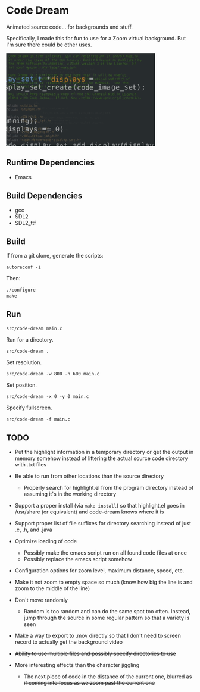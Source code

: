 Code Dream
==========

Animated source code... for backgrounds and stuff.

Specifically, I made this for fun to use for a Zoom virtual
background. But I'm sure there could be other uses.

![Sample](/sample.gif)

Runtime Dependencies
--------------------

  - Emacs

Build Dependencies
------------------

  - gcc
  - SDL2
  - SDL2_ttf

Build
-----

If from a git clone, generate the scripts:

    autoreconf -i

Then:

    ./configure
    make

Run
---

    src/code-dream main.c

Run for a directory.

    src/code-dream .

Set resolution.

    src/code-dream -w 800 -h 600 main.c

Set position.

    src/code-dream -x 0 -y 0 main.c

Specify fullscreen.

    src/code-dream -f main.c

TODO
----

* Put the highlight information in a temporary directory or get the
  output in memory somehow instead of littering the actual source code
  directory with .txt files

* Be able to run from other locations than the source directory

    * Properly search for highlight.el from the program directory
      instead of assuming it's in the working directory

* Support a proper install (via `make install`) so that highlight.el
  goes in /usr/share (or equivalent) and code-dream knows where it is

* Support proper list of file suffixes for directory searching instead
  of just .c, .h, and .java

* Optimize loading of code
    * Possibly make the emacs script run on all found code files at once
    * Possibly replace the emacs script somehow

* Configuration options for zoom level, maximum distance, speed, etc.

* Make it not zoom to empty space so much (know how big the line is
  and zoom to the middle of the line)

* Don't move randomly
    * Random is too random and can do the same spot too
      often. Instead, jump through the source in some regular pattern
      so that a variety is seen

* Make a way to export to .mov directly so that I don't need to screen
  record to actually get the background video

* ~~Ability to use multiple files and possibly specify directories to use~~

* More interesting effects than the character jiggling

    * ~~The next piece of code in the distance of the current one,
      blurred as if coming into focus as we zoom past the current one~~
